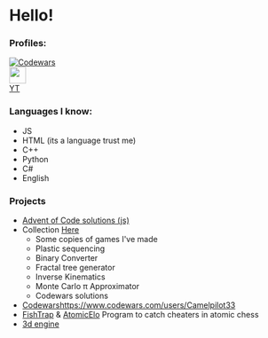 # Hello! 
### Profiles:
[![Codewars](https://www.codewars.com/users/Camelpilot33/badges/large)](https://www.codewars.com/users/Camelpilot33)\
<a href="https://discord.com/users/701829178592591952"><img src="https://assets-global.website-files.com/6257adef93867e50d84d30e2/636e0b5061df29d55a92d945_full_logo_blurple_RGB.svg" height="30"></a><br>
[YT](https://www.youtube.com/@camelpilot3367/featured)
### Languages I know:
 - JS
 - HTML (its a language trust me)
 - C++
 - Python
 - C#
 - English
### Projects
 - [Advent of Code solutions (js)](https://github.com/Camelpilot33/AdventOfCode)
 - Collection [Here](https://github.com/Camelpilot33/Camul-Home-Page)
   - Some copies of games I've made
   - Plastic sequencing
   - Binary Converter
   - Fractal tree generator
   - Inverse Kinematics
   - Monte Carlo π Approximator
   - Codewars solutions
 - [Codewars](https://www.codewars.com/users/Camelpilot33)https://www.codewars.com/users/Camelpilot33
 - [FishTrap](https://github.com/Camelpilot33/Fishtrap) & [AtomicElo](https://github.com/Camelpilot33/AtomicElo) Program to catch cheaters in atomic chess
 - [3d engine](https://github.com/Camelpilot33/engine3d)

